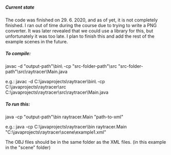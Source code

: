 ##### Current state

The code was finished on 29. 6. 2020,  and as of yet, it is not completely finished. I ran out of time during the course due to trying to write a PNG converter. It was later revealed that we could use a library for this, but unfortunately it was too late.
I plan to finish this and add the rest of the example scenes in the future.

##### To compile:

javac -d "output-path"\bin\ -cp "src-folder-path"\src "src-folder-path"\src\raytracer\Main.java

e.g.: javac -d C:\javaprojects\raytracer\bin\ -cp C:\javaprojects\raytracer\src C:\javaprojects\raytracer\src\raytracer\Main.java

##### To run this:

java -cp "output-path"\bin raytracer.Main "path-to-xml"

e.g.: java -cp C:\javaprojects\raytracer\bin raytracer.Main "C:\javaprojects\raytracer\scene\example1.xml"

The OBJ files should be in the same folder as the XML files. (in this example in the "scene" folder)
